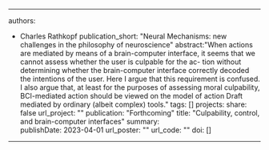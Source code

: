 
---
authors:
  - Charles Rathkopf 
publication_short: "Neural Mechanisms: new challenges in the philosophy of neuroscience"
abstract:"When actions are mediated by means of a brain-computer interface, it seems that we cannot assess whether the user is culpable for the ac- tion without determining whether the brain-computer interface correctly decoded the intentions of the user. Here I argue that this requirement is confused. I also argue that, at least for the purposes of assessing moral culpability, BCI-mediated action should be viewed on the model of action Draft mediated by ordinary (albeit complex) tools."
tags: []
projects:
share: false
url_project: ""
publication: "Forthcoming"
title: "Culpability, control, and brain-computer interfaces"
summary:  
publishDate: 2023-04-01
url_poster: ""
url_code: ""
doi: []
---
